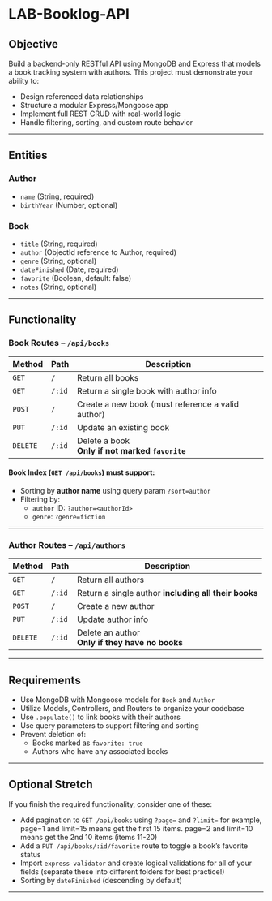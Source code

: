# LAB-Booklog-API

## Objective

Build a backend-only RESTful API using MongoDB and Express that models a book tracking system with authors. This project must demonstrate your ability to:

- Design referenced data relationships
- Structure a modular Express/Mongoose app
- Implement full REST CRUD with real-world logic
- Handle filtering, sorting, and custom route behavior

---

## Entities

### Author
- `name` (String, required)
- `birthYear` (Number, optional)

### Book
- `title` (String, required)
- `author` (ObjectId reference to Author, required)
- `genre` (String, optional)
- `dateFinished` (Date, required)
- `favorite` (Boolean, default: false)
- `notes` (String, optional)

---

## Functionality

### Book Routes – `/api/books`

| Method | Path | Description |
|--------|------|-------------|
| `GET` | `/` | Return all books |
| `GET` | `/:id` | Return a single book with author info |
| `POST` | `/` | Create a new book (must reference a valid author) |
| `PUT` | `/:id` | Update an existing book |
| `DELETE` | `/:id` | Delete a book <br>**Only if not marked `favorite`** |

#### Book Index (`GET /api/books`) must support:
- Sorting by **author name** using query param `?sort=author`
- Filtering by:
  - `author` ID: `?author=<authorId>`
  - `genre`: `?genre=fiction`

---

### Author Routes – `/api/authors`

| Method | Path | Description |
|--------|------|-------------|
| `GET` | `/` | Return all authors |
| `GET` | `/:id` | Return a single author **including all their books** |
| `POST` | `/` | Create a new author |
| `PUT` | `/:id` | Update author info |
| `DELETE` | `/:id` | Delete an author <br>**Only if they have no books** |

---

## Requirements

- Use MongoDB with Mongoose models for `Book` and `Author`
- Utilize Models, Controllers, and Routers to organize your codebase
- Use `.populate()` to link books with their authors
- Use query parameters to support filtering and sorting
- Prevent deletion of:
  - Books marked as `favorite: true`
  - Authors who have any associated books

---

## Optional Stretch

If you finish the required functionality, consider one of these:
- Add pagination to `GET /api/books` using `?page=` and `?limit=` for example, page=1 and limit=15 means get the first 15 items.  page=2 and limit=10 means get the 2nd 10 items (items 11-20)
- Add a `PUT /api/books/:id/favorite` route to toggle a book’s favorite status
- Import `express-validator` and create logical validations for all of your fields (separate these into different folders for best practice!)
- Sorting by `dateFinished` (descending by default)
---

